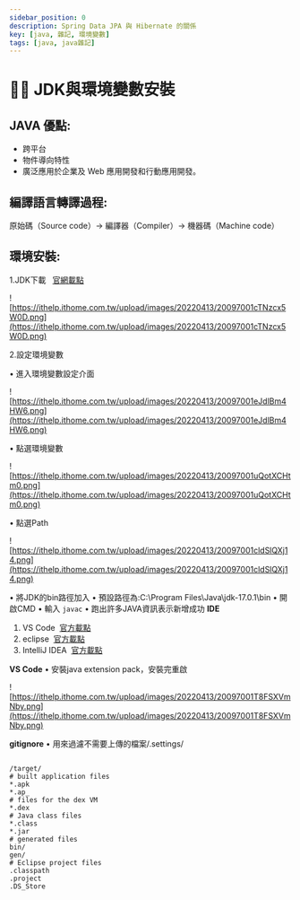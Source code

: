 ```yaml
---
sidebar_position: 0
description: Spring Data JPA 與 Hibernate 的關係
key: [java, 雜記, 環境變數]
tags: [java, java雜記]
---
```


# 👩‍💻 JDK與環境變數安裝
## JAVA 優點:

- 跨平台
- 物件導向特性
- 廣泛應用於企業及 Web 應用開發和行動應用開發。

## 編譯語言轉譯過程:

原始碼（Source code）-> 編譯器（Compiler）-> 機器碼（Machine code）

## 環境安裝:

1.JDK下載   [官網載點](https://www.oracle.com/java/technologies/downloads/#jdk17-windows)

![https://ithelp.ithome.com.tw/upload/images/20220413/20097001cTNzcx5W0D.png](https://ithelp.ithome.com.tw/upload/images/20220413/20097001cTNzcx5W0D.png)

2.設定環境變數

• 進入環境變數設定介面

![https://ithelp.ithome.com.tw/upload/images/20220413/20097001eJdlBm4HW6.png](https://ithelp.ithome.com.tw/upload/images/20220413/20097001eJdlBm4HW6.png)

• 點選環境變數

![https://ithelp.ithome.com.tw/upload/images/20220413/20097001uQotXCHtm0.png](https://ithelp.ithome.com.tw/upload/images/20220413/20097001uQotXCHtm0.png)

• 點選Path

![https://ithelp.ithome.com.tw/upload/images/20220413/20097001cldSlQXj14.png](https://ithelp.ithome.com.tw/upload/images/20220413/20097001cldSlQXj14.png)

• 將JDK的bin路徑加入
• 預設路徑為:C:\Program Files\Java\jdk-17.0.1\bin
• 開啟CMD
• 輸入 `javac`
• 跑出許多JAVA資訊表示新增成功
**IDE**
1. VS Code  [官方載點](https://code.visualstudio.com/)
2. eclipse  [官方載點](https://www.eclipse.org/downloads/packages/)
3. IntelliJ IDEA  [官方載點](https://www.jetbrains.com/idea/)

**VS Code**
• 安裝java extension pack，安裝完重啟

![https://ithelp.ithome.com.tw/upload/images/20220413/20097001T8FSXVmNby.png](https://ithelp.ithome.com.tw/upload/images/20220413/20097001T8FSXVmNby.png)

**gitignore**
• 用來過濾不需要上傳的檔案/.settings/  

```shell

/target/  
# built application files  
*.apk  
*.ap_  
# files for the dex VM  
*.dex  
# Java class files  
*.class  
*.jar  
# generated files  
bin/  
gen/  
# Eclipse project files  
.classpath  
.project  
.DS_Store
```